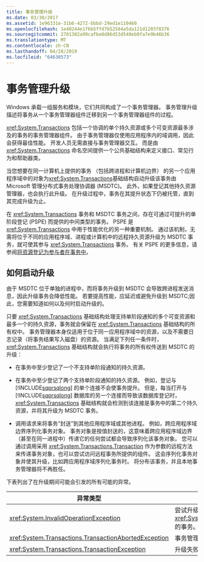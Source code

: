 ```yaml
---
title: 事务管理升级
ms.date: 03/30/2017
ms.assetid: 1e96331e-31b6-4272-bbbd-29ed1e110460
ms.openlocfilehash: 1e40244e1f6b5ffd7b52584a5da121d1203f8376
ms.sourcegitcommit: 2701302a99cafbe0d86d53d540eb0fa7e9b46b36
ms.translationtype: MT
ms.contentlocale: zh-CN
ms.lasthandoff: 04/28/2019
ms.locfileid: "64630573"
---
```

# <a name="transaction-management-escalation"></a>事务管理升级
Windows 承载一组服务和模块，它们共同构成了一个事务管理器。 事务管理升级描述将事务从一个事务管理器组件迁移到另一个事务管理器组件的过程。  
  
 <xref:System.Transactions> 包括一个协调的单个持久资源或多个可变资源最多涉及的事务的事务管理器组件。 由于事务管理器仅使用应用程序内的域调用，因此会获得最佳性能。 开发人员无需直接与事务管理器交互。 而是由 <xref:System.Transactions> 命名空间提供一个公共基础结构来定义接口、常见行为和帮助器类。  
  
 当您想要在同一计算机上提供的事务 （包括跨进程和计算机边界） 的另一个应用程序域中的对象为<xref:System.Transactions>基础结构自动升级该事务由 Microsoft 管理分布式事务处理协调器 (MSDTC)。 此外，如果登记其他持久资源管理器，也会执行此升级。 在升级过程中，事务在其提升状态下仍被托管，直到其完成升级为止。  
  
 在 <xref:System.Transactions> 事务和 MSDTC 事务之间，存在可通过可提升的单阶段登记 (PSPE) 而提供的中间类型的事务。 PSPE 是 <xref:System.Transactions> 中用于性能优化的另一种重要机制。 通过该机制，无需将位于不同的应用程序域、进程或计算机中的远程持久资源升级为 MSDTC 事务，就可使其参与 <xref:System.Transactions> 事务。 有关 PSPE 的更多信息，请参阅[将资源登记为参与者在事务中](../../../../docs/framework/data/transactions/enlisting-resources-as-participants-in-a-transaction.md)。  
  
## <a name="how-escalation-is-initiated"></a>如何启动升级  
 由于 MSDTC 位于单独的进程中，而将事务升级到 MSDTC 会导致跨进程发送消息，因此升级事务会降低性能。 若要提高性能，应延迟或避免升级到 MSDTC;因此，您需要知道如何以及何时启动升级的。  
  
 只要 <xref:System.Transactions> 基础结构处理支持单阶段通知的多个可变资源和最多一个的持久资源，事务就会保留在 <xref:System.Transactions> 基础结构的所有权中。 事务管理器本身仅适用于位于同一应用程序域中的资源，以及不需要日志记录（将事务结果写入磁盘）的资源。 当满足下列任一条件时，<xref:System.Transactions> 基础结构就会执行将事务的所有权传送到 MSDTC 的升级：  
  
- 在事务中至少登记了一个不支持单阶段通知的持久资源。  
  
- 在事务中至少登记了两个支持单阶段通知的持久资源。 例如，登记与 [!INCLUDE[sqprsqlong](../../../../includes/sqprsqlong-md.md)] 的单个连接不会使事务提升。 但是，每当打开与 [!INCLUDE[sqprsqlong](../../../../includes/sqprsqlong-md.md)] 数据库的另一个连接而导致该数据库登记时，<xref:System.Transactions> 基础结构就会检测到该连接是事务中的第二个持久资源，并将其升级为 MSDTC 事务。  
  
- 调用请求来将事务“封送”到其他应用程序域或其他进程。 例如，跨应用程序域边界序列化事务对象。 事务对象是按值封送的，这意味着跨应用程序域边界（甚至在同一进程中）传递它的任何尝试都会导致序列化该事务对象。 您可以通过调用采用 <xref:System.Transactions.Transaction> 作为参数的远程方法来传递事务对象，也可以尝试访问远程事务所提供的组件。 这会序列化事务对象并使其升级，比如跨应用程序域序列化事务时。 将分布该事务，并且本地事务管理器将不再胜任。  
  
 下表列出了在升级期间可能会引发的所有可能的异常。  
  
|异常类型|条件|  
|--------------------|---------------|  
|<xref:System.InvalidOperationException>|尝试升级隔离级别等于 <xref:System.Transactions.IsolationLevel.Snapshot> 的事务。|  
|<xref:System.Transactions.TransactionAbortedException>|事务管理器已关闭。|  
|<xref:System.Transactions.TransactionException>|升级失败并且应用程序已中止。|
